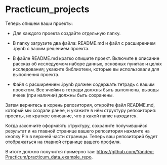 # Practicum_projects

Теперь опишем ваши проекты: 

- Для каждого проекта создайте отдельную папку.

- В папку загрузите два файла: README.md и файл с расширением .ipynb c вашим решением проекта.

- В файле README.md кратко опишите проект. Включите в описание рассказ об исследуемом наборе данных, основных пунктах и целях исследования; укажите библиотеки, которые вы использовали для выполнения проекта.

- Файл с расширением .ipynb должен содержать тетрадь с вашим проектом. Все ячейки в тетради должны быть выполнены, выводы ячеек (при наличии) должны быть сохранены.

Затем вернитесь в корень репозитория, откройте файл README.md, который мы создали ранее, и укажите в нём структуру репозитория: проекты, их краткое описание, что в какой папке находится. 

Когда закончите оформлять структуру, сохраните получившийся результат и на главной странице вашего репозитория нажмите на кнопку Pin в верхней части страницы. Теперь ваш репозиторий будет отображаться на главной странице вашего профиля.

В итоге должно получится примерно так: https://github.com/Yandex-Practicum/practicum_data_example_repo.
